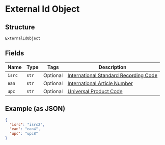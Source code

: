 
# External Id Object

## Structure

`ExternalIdObject`

## Fields

| Name | Type | Tags | Description |
|  --- | --- | --- | --- |
| `isrc` | `str` | Optional | [International Standard Recording Code](http://en.wikipedia.org/wiki/International_Standard_Recording_Code) |
| `ean` | `str` | Optional | [International Article Number](http://en.wikipedia.org/wiki/International_Article_Number_%28EAN%29) |
| `upc` | `str` | Optional | [Universal Product Code](http://en.wikipedia.org/wiki/Universal_Product_Code) |

## Example (as JSON)

```json
{
  "isrc": "isrc2",
  "ean": "ean4",
  "upc": "upc8"
}
```

